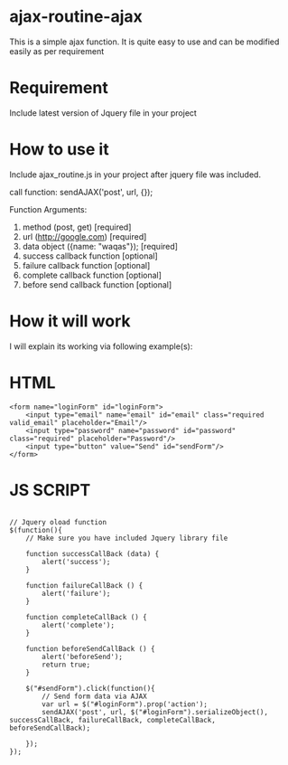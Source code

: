 # ajax-routine-ajax
This is a simple ajax function. It is quite easy to use and can be modified easily as per requirement

# Requirement
Include latest version of Jquery file in your project

# How to use it
Include ajax_routine.js in your project after jquery file was included.

call function: sendAJAX('post', url, {});

Function Arguments: 

1. method (post, get) [required]
2. url (http://google.com) [required]
3. data object ({name: "waqas"}); [required]
4. success callback function [optional] 
5. failure callback function [optional]
6. complete callback function [optional]
7. before send callback function [optional]

# How it will work
I will explain its working via following example(s):

# HTML 
```
<form name="loginForm" id="loginForm">
	<input type="email" name="email" id="email" class="required valid_email" placeholder="Email"/>
	<input type="password" name="password" id="password" class="required" placeholder="Password"/>
	<input type="button" value="Send" id="sendForm"/>
</form>
```

# JS SCRIPT
```

// Jquery oload function
$(function(){
	// Make sure you have included Jquery library file
	
	function successCallBack (data) {
		alert('success');
	}
	
	function failureCallBack () {
		alert('failure');
	}
	
	function completeCallBack () {
		alert('complete');
	}
	
	function beforeSendCallBack () {
		alert('beforeSend');
		return true;
	}

	$("#sendForm").click(function(){
		// Send form data via AJAX
		var url = $("#loginForm").prop('action');
		sendAJAX('post', url, $("#loginForm").serializeObject(), successCallBack, failureCallBack, completeCallBack, beforeSendCallBack);

	});
});

```
